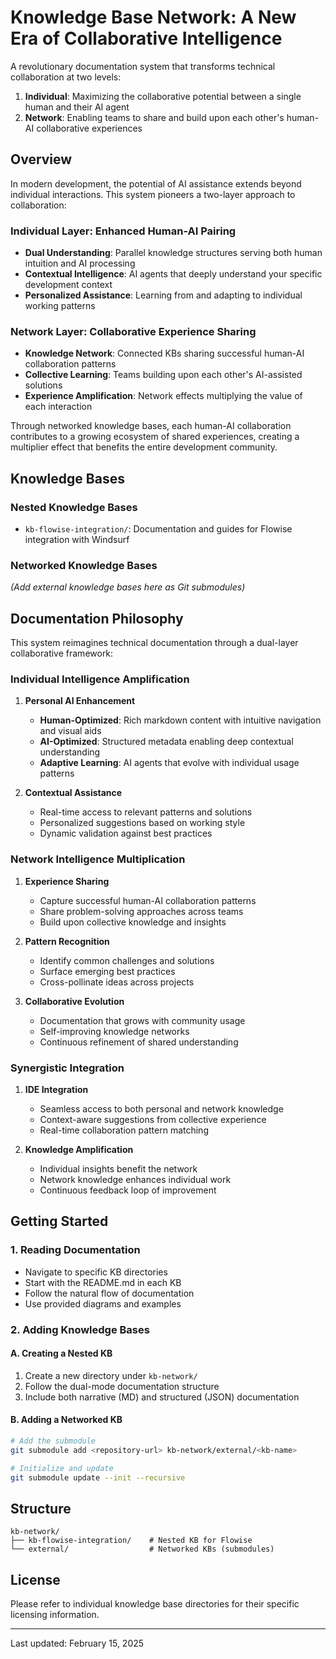 # Knowledge Base Network: A New Era of Collaborative Intelligence

A revolutionary documentation system that transforms technical collaboration at two levels:
1. **Individual**: Maximizing the collaborative potential between a single human and their AI agent
2. **Network**: Enabling teams to share and build upon each other's human-AI collaborative experiences

## Overview

In modern development, the potential of AI assistance extends beyond individual interactions. This system pioneers a two-layer approach to collaboration:

### Individual Layer: Enhanced Human-AI Pairing
- **Dual Understanding**: Parallel knowledge structures serving both human intuition and AI processing
- **Contextual Intelligence**: AI agents that deeply understand your specific development context
- **Personalized Assistance**: Learning from and adapting to individual working patterns

### Network Layer: Collaborative Experience Sharing
- **Knowledge Network**: Connected KBs sharing successful human-AI collaboration patterns
- **Collective Learning**: Teams building upon each other's AI-assisted solutions
- **Experience Amplification**: Network effects multiplying the value of each interaction

Through networked knowledge bases, each human-AI collaboration contributes to a growing ecosystem of shared experiences, creating a multiplier effect that benefits the entire development community.

## Knowledge Bases

### Nested Knowledge Bases
- `kb-flowise-integration/`: Documentation and guides for Flowise integration with Windsurf

### Networked Knowledge Bases
*(Add external knowledge bases here as Git submodules)*

## Documentation Philosophy

This system reimagines technical documentation through a dual-layer collaborative framework:

### Individual Intelligence Amplification
1. **Personal AI Enhancement**
   - **Human-Optimized**: Rich markdown content with intuitive navigation and visual aids
   - **AI-Optimized**: Structured metadata enabling deep contextual understanding
   - **Adaptive Learning**: AI agents that evolve with individual usage patterns

2. **Contextual Assistance**
   - Real-time access to relevant patterns and solutions
   - Personalized suggestions based on working style
   - Dynamic validation against best practices

### Network Intelligence Multiplication
1. **Experience Sharing**
   - Capture successful human-AI collaboration patterns
   - Share problem-solving approaches across teams
   - Build upon collective knowledge and insights

2. **Pattern Recognition**
   - Identify common challenges and solutions
   - Surface emerging best practices
   - Cross-pollinate ideas across projects

3. **Collaborative Evolution**
   - Documentation that grows with community usage
   - Self-improving knowledge networks
   - Continuous refinement of shared understanding

### Synergistic Integration
1. **IDE Integration**
   - Seamless access to both personal and network knowledge
   - Context-aware suggestions from collective experience
   - Real-time collaboration pattern matching

2. **Knowledge Amplification**
   - Individual insights benefit the network
   - Network knowledge enhances individual work
   - Continuous feedback loop of improvement

## Getting Started

### 1. Reading Documentation
- Navigate to specific KB directories
- Start with the README.md in each KB
- Follow the natural flow of documentation
- Use provided diagrams and examples

### 2. Adding Knowledge Bases

#### A. Creating a Nested KB
1. Create a new directory under `kb-network/`
2. Follow the dual-mode documentation structure
3. Include both narrative (MD) and structured (JSON) documentation

#### B. Adding a Networked KB
```bash
# Add the submodule
git submodule add <repository-url> kb-network/external/<kb-name>

# Initialize and update
git submodule update --init --recursive
```

## Structure

```
kb-network/
├── kb-flowise-integration/    # Nested KB for Flowise
└── external/                  # Networked KBs (submodules)
```

## License

Please refer to individual knowledge base directories for their specific licensing information.

---
Last updated: February 15, 2025

